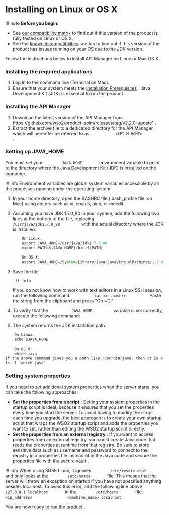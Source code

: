 # Installing on Linux or OS X

!!! note
**Before you begin:**

-   See [our compatibility matrix](https://docs.wso2.com/display/compatibility/Tested+Operating+Systems+and+JDKs) to find out if this version of the product is fully tested on Linux or OS X.
-   See the [known incompatibilities](https://docs.wso2.com/display/compatibility/Known+Incompatibilities) section to find out if this version of the product has issues running on your OS due to the JDK version.


Follow the instructions below to install API Manager on Linux or Mac OS X.

### Installing the required applications

1.  Log in to the command line (Terminal on Mac).
2.  Ensure that your system meets the [Installation Prerequisites](_Installation_Prerequisites_) . Java Development Kit (JDK) is essential to run the product.

### Installing the API Manager

1.  Download the latest version of the API Manager from <https://github.com/wso2/product-apim/releases/tag/v2.2.0-update1> .
2.  Extract the archive file to a dedicated directory for the API Manager, which will hereafter be referred to as `            <API-M_HOME>           ` .

### Setting up JAVA\_HOME

You must set your `         JAVA_HOME        ` environment variable to point to the directory where the Java Development Kit (JDK) is installed on the computer.

!!! info
Environment variables are global system variables accessible by all the processes running under the operating system.


1.  In your home directory, open the BASHRC file (.bash\_profile file  on Mac) using editors such as vi, emacs, pico, or mcedit.
2.  Assuming you have JDK 1.7.0\_80 in your system, add the following two lines at the bottom of the file, replacing `           /usr/java/jdk1.7.0_80          ` with the actual directory where the JDK is installed.

    ``` java
        On Linux:
        export JAVA_HOME=/usr/java/jdk1.7.0_80
        export PATH=${JAVA_HOME}/bin:${PATH}
         
        On OS X:
        export JAVA_HOME=/System/Library/Java/JavaVirtualMachines/1.7.0.jdk/Contents/Home
    ```

3.  Save the file.

        !!! info
    If you do not know how to work with text editors in a Linux SSH session, run the following command: `           cat >> .bashrc.          ` Paste the string from the clipboard and press "Ctrl+D."


4.  To verify that the `           JAVA_HOME          ` variable is set correctly, execute the following command:

5.  The system returns the JDK installation path.

``` java
    On Linux:
    echo $JAVA_HOME
     
    On OS X:
    which java
If the above command gives you a path like /usr/bin/java, then it is a symbolic link to the real location. To get the real location, run the following:
ls -l `which java`
```
### Setting system properties

If you need to set additional system properties when the server starts, you can take the following approaches:

-   **Set the properties from a script** : Setting your system properties in the startup script is ideal, because it ensures that you set the properties every time you start the server. To avoid having to modify the script each time you upgrade, the best approach is to create your own startup script that wraps the WSO2 startup script and adds the properties you want to set, rather than editing the WSO2 startup script directly.
-   **Set the properties from an external registry** : If you want to access properties from an external registry, you could create Java code that reads the properties at runtime from that registry. Be sure to store sensitive data such as username and password to connect to the registry in a properties file instead of in the Java code and secure the properties file with the [secure vault](https://docs.wso2.com/display/ADMIN44x/Carbon+Secure+Vault+Implementation) .

!!! info
When using SUSE Linux, it ignores `         /etc/resolv.conf        ` and only looks at the `         /etc/hosts        ` file. This means that the server will throw an exception on startup if you have not specified anything besides localhost. To avoid this error, add the following line above `         127.0.0.1 localhost        ` in the `         /etc/hosts        ` file: `         <ip_address>        ` `         <machine_name> localhost        `


You are now ready to [run the product](_Running_the_Product_) .

